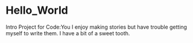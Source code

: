 # Hello_World
Intro Project for Code:You
I enjoy making stories but have trouble getting myself to write them.
I have a bit of a sweet tooth.
